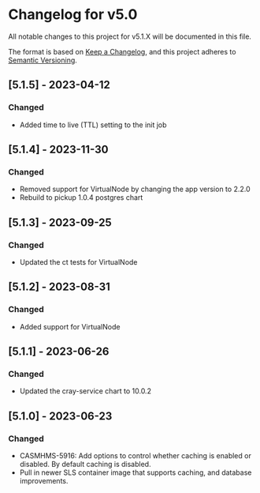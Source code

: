 # Changelog for v5.0

All notable changes to this project for v5.1.X will be documented in this file.

The format is based on [Keep a Changelog](https://keepachangelog.com/en/1.0.0/),
and this project adheres to [Semantic Versioning](https://semver.org/spec/v2.0.0.html).

## [5.1.5] - 2023-04-12
### Changed
- Added time to live (TTL) setting to the init job

## [5.1.4] - 2023-11-30
### Changed
- Removed support for VirtualNode by changing the app version to 2.2.0
- Rebuild to pickup 1.0.4 postgres chart

## [5.1.3] - 2023-09-25
### Changed
- Updated the ct tests for VirtualNode

## [5.1.2] - 2023-08-31
### Changed
- Added support for VirtualNode

## [5.1.1] - 2023-06-26
### Changed
- Updated the cray-service chart to 10.0.2

## [5.1.0] - 2023-06-23
### Changed
- CASMHMS-5916: Add options to control whether caching is enabled or disabled. By default caching is disabled.  
- Pull in newer SLS container image that supports caching, and database improvements.
